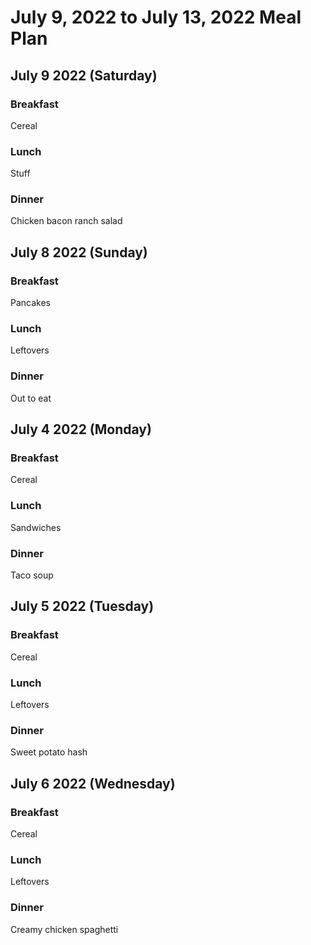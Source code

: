 
# July 9, 2022 to July 13, 2022 Meal Plan

## July 9 2022 (Saturday)

### Breakfast

Cereal

### Lunch

Stuff

### Dinner

Chicken bacon ranch salad

## July 8 2022 (Sunday)

### Breakfast

Pancakes

### Lunch

Leftovers

### Dinner

Out to eat

## July 4 2022 (Monday)

### Breakfast

Cereal

### Lunch

Sandwiches

### Dinner

Taco soup

## July 5 2022 (Tuesday)

### Breakfast

Cereal

### Lunch

Leftovers

### Dinner

Sweet potato hash

## July 6 2022 (Wednesday)

### Breakfast

Cereal

### Lunch

Leftovers

### Dinner

Creamy chicken spaghetti 
